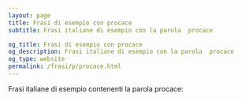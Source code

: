 ```yaml
---
layout: page
title: Frasi di esempio con procace 
subtitle: Frasi italiane di esempio con la parola  procace

og_title: Frasi di esempio con procace 
og_description: Frasi italiane di esempio con la parola  procace
og_type: website
permalink: /frasi/p/procace.html
---
```


Frasi italiane di esempio contenenti la parola procace:


